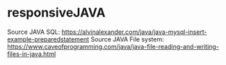 # responsiveJAVA
Source JAVA SQL: https://alvinalexander.com/java/java-mysql-insert-example-preparedstatement
Source JAVA File system: https://www.caveofprogramming.com/java/java-file-reading-and-writing-files-in-java.html
